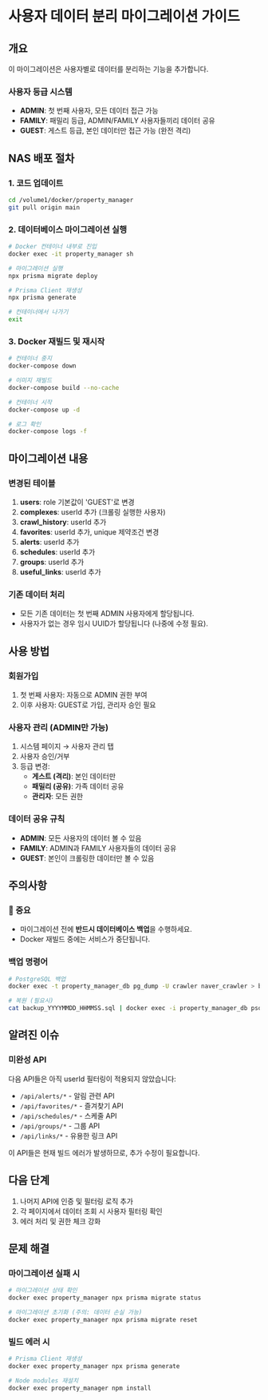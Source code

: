 # 사용자 데이터 분리 마이그레이션 가이드

## 개요
이 마이그레이션은 사용자별로 데이터를 분리하는 기능을 추가합니다.

### 사용자 등급 시스템
- **ADMIN**: 첫 번째 사용자, 모든 데이터 접근 가능
- **FAMILY**: 패밀리 등급, ADMIN/FAMILY 사용자들끼리 데이터 공유
- **GUEST**: 게스트 등급, 본인 데이터만 접근 가능 (완전 격리)

## NAS 배포 절차

### 1. 코드 업데이트
```bash
cd /volume1/docker/property_manager
git pull origin main
```

### 2. 데이터베이스 마이그레이션 실행
```bash
# Docker 컨테이너 내부로 진입
docker exec -it property_manager sh

# 마이그레이션 실행
npx prisma migrate deploy

# Prisma Client 재생성
npx prisma generate

# 컨테이너에서 나가기
exit
```

### 3. Docker 재빌드 및 재시작
```bash
# 컨테이너 중지
docker-compose down

# 이미지 재빌드
docker-compose build --no-cache

# 컨테이너 시작
docker-compose up -d

# 로그 확인
docker-compose logs -f
```

## 마이그레이션 내용

### 변경된 테이블
1. **users**: role 기본값이 'GUEST'로 변경
2. **complexes**: userId 추가 (크롤링 실행한 사용자)
3. **crawl_history**: userId 추가
4. **favorites**: userId 추가, unique 제약조건 변경
5. **alerts**: userId 추가
6. **schedules**: userId 추가
7. **groups**: userId 추가
8. **useful_links**: userId 추가

### 기존 데이터 처리
- 모든 기존 데이터는 첫 번째 ADMIN 사용자에게 할당됩니다.
- 사용자가 없는 경우 임시 UUID가 할당됩니다 (나중에 수정 필요).

## 사용 방법

### 회원가입
1. 첫 번째 사용자: 자동으로 ADMIN 권한 부여
2. 이후 사용자: GUEST로 가입, 관리자 승인 필요

### 사용자 관리 (ADMIN만 가능)
1. 시스템 페이지 → 사용자 관리 탭
2. 사용자 승인/거부
3. 등급 변경:
   - **게스트 (격리)**: 본인 데이터만
   - **패밀리 (공유)**: 가족 데이터 공유
   - **관리자**: 모든 권한

### 데이터 공유 규칙
- **ADMIN**: 모든 사용자의 데이터 볼 수 있음
- **FAMILY**: ADMIN과 FAMILY 사용자들의 데이터 공유
- **GUEST**: 본인이 크롤링한 데이터만 볼 수 있음

## 주의사항

### 🚨 중요
- 마이그레이션 전에 **반드시 데이터베이스 백업**을 수행하세요.
- Docker 재빌드 중에는 서비스가 중단됩니다.

### 백업 명령어
```bash
# PostgreSQL 백업
docker exec -t property_manager_db pg_dump -U crawler naver_crawler > backup_$(date +%Y%m%d_%H%M%S).sql

# 복원 (필요시)
cat backup_YYYYMMDD_HHMMSS.sql | docker exec -i property_manager_db psql -U crawler naver_crawler
```

## 알려진 이슈

### 미완성 API
다음 API들은 아직 userId 필터링이 적용되지 않았습니다:
- `/api/alerts/*` - 알림 관련 API
- `/api/favorites/*` - 즐겨찾기 API
- `/api/schedules/*` - 스케줄 API
- `/api/groups/*` - 그룹 API
- `/api/links/*` - 유용한 링크 API

이 API들은 현재 빌드 에러가 발생하므로, 추가 수정이 필요합니다.

## 다음 단계

1. 나머지 API에 인증 및 필터링 로직 추가
2. 각 페이지에서 데이터 조회 시 사용자 필터링 확인
3. 에러 처리 및 권한 체크 강화

## 문제 해결

### 마이그레이션 실패 시
```bash
# 마이그레이션 상태 확인
docker exec property_manager npx prisma migrate status

# 마이그레이션 초기화 (주의: 데이터 손실 가능)
docker exec property_manager npx prisma migrate reset
```

### 빌드 에러 시
```bash
# Prisma Client 재생성
docker exec property_manager npx prisma generate

# Node modules 재설치
docker exec property_manager npm install
```
